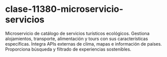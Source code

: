 # clase-11380-microservicio-servicios
Microservicio de catálogo de servicios turísticos ecológicos. Gestiona alojamientos, transporte, alimentación y tours con sus características específicas. Integra APIs externas de clima, mapas e información de países. Proporciona búsqueda y filtrado de experiencias sostenibles.
